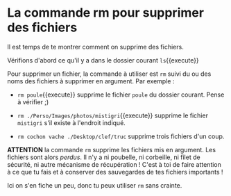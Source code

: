 # La commande rm pour supprimer des fichiers

Il est temps de te montrer comment on supprime des fichiers.

Vérifions d'abord ce qu'il y a dans le dossier courant `ls`{{execute}}

Pour supprimer un fichier, la commande à utiliser est `rm` suivi du ou des noms des fichiers à supprimer en argument. Par exemple :

* `rm poule`{{execute}} supprime le fichier `poule` du dossier courant. Pense à vérifier ;)

* `rm ./Perso/Images/photos/mistigri`{{execute}} supprime le fichier `mistigri` s'il existe à l'endroit indiqué.

* `rm cochon vache ./Desktop/clef/truc` supprime trois fichiers d'un coup.


**ATTENTION** la commande `rm` supprime les fichiers mis en argument. Les fichiers sont alors *perdus*. 
Il n'y a ni poubelle, ni corbeille, ni filet de sécurité, ni autre mécanisme de récupération ! 
C'est à toi de faire attention à ce que tu fais et à conserver des sauvegardes de tes fichiers importants !

Ici on s'en fiche un peu, donc tu peux utiliser `rm` sans crainte.


